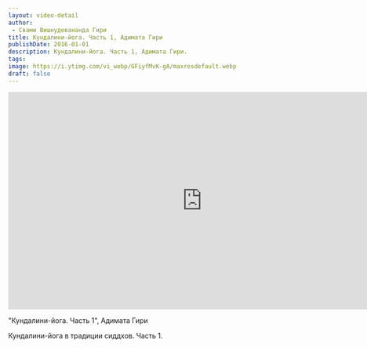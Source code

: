 ```yaml
---
layout: video-detail
author:
 - Свами Вишнудевананда Гири
title: Кундалини-йога. Часть 1, Адимата Гири
publishDate: 2016-01-01
description: Кундалини-йога. Часть 1, Адимата Гири. 
tags: 
image: https://i.ytimg.com/vi_webp/GFiyfMvK-gA/maxresdefault.webp
draft: false
---
```


<iframe width="790" height="444" src="https://www.youtube.com/embed/GFiyfMvK-gA" frameborder="0" allowfullscreen=""></iframe> 

 "Кундалини-йога. Часть 1", Адимата Гири

 Кундалини-йога в традиции сиддхов. Часть 1.

  

 